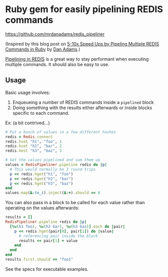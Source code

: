 # Ruby gem for easily pipelining REDIS commands
https://github.com/mrdanadams/redis_pipeliner

(Inspired by this blog post on [5-10x Speed Ups by Pipeling Multiple REDIS Commands in Ruby](http://mrdanadams.com/2012/pipeline-redis-commands-ruby/) by [Dan Adams](http://mrdanadams.com).)

[Pipelining in REDIS](https://github.com/redis/redis-rb#pipelining) is a great way to stay performant when executing multiple commands. It should also be easy to use.

## Usage

Basic usage involves:

1. Enqueueing a number of REDIS commands inside a `pipelined` block
2. Doing something with the results either afterwards or inside blocks specific to each command.

Ex: (a bit contrived...)

```ruby
# Put a bunch of values in a few different hashes
redis = Redis.connect
redis.hset "h1", "foo", 1
redis.hset "h2", "bar", 2
redis.hest "h3", "baz", 3

# Get the values pipelined and sum them up
values = RedisPipeliner.pipeline redis do |p|
  # This would normally be 3 round-trips
  p << redis.hget("h1", "foo")
  p << redis.hget("h2", "bar")
  p << redis.hget("h3", "baz")
end
values.map(&:to_i).inject(&:+).should == 6
```

You can also pass in a block to be called for each value rather than operating on the values afterwards:

```ruby
results = []
RedisPipeliner.pipeline redis do |p|
  [%w(h1 foo), %w(h2 bar), %w(h3 baz)].each do |pair|
    p << redis.hget(pair[0], pair[1]) do |value|
      # referencing pair inside the block
      results << pair[1] + value
    end
  end
end
results.first.should == "foo1"
```

See the specs for executable examples.
